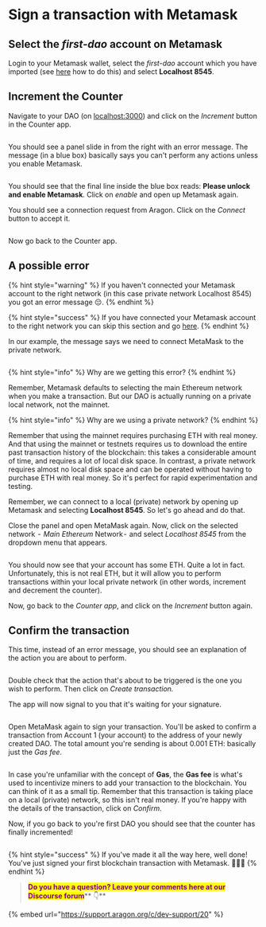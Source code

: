 # Sign a transaction with Metamask

## Select the _first-dao_ account on Metamask

Login to your Metamask wallet, select the _first-dao_ account which you have imported (see [here](import-your-seed-wallet-in-metamask.md) how to do this) and select **Localhost 8545**.&#x20;

## Increment the Counter

Navigate to your DAO (on [localhost:3000](http://localhost:3000/)) and click on the _Increment_ button in the Counter app.&#x20;

<figure><img src="../../../../../.gitbook/assets/m-7.png" alt=""><figcaption></figcaption></figure>

You should see a panel slide in from the right with an error message. The message (in a blue box) basically says you can't perform any actions unless you enable Metamask.&#x20;

<figure><img src="../../../../../.gitbook/assets/m-8.png" alt=""><figcaption></figcaption></figure>

You should see that the final line inside the blue box reads: **Please unlock and enable Metamask**. Click on _enable_ and open up Metamask again.

You should see a connection request from Aragon. Click on the _Connect_ button to accept it.&#x20;

<figure><img src="../../../../../.gitbook/assets/m-9.png" alt=""><figcaption></figcaption></figure>

Now go back to the Counter app.&#x20;

## A possible error&#x20;

{% hint style="warning" %}
If you haven't connected your Metamask account to the right network (in this case private network Localhost 8545) you got an error message 😔.
{% endhint %}

{% hint style="success" %}
If you have connected your Metamask account to the right network you can skip this section and go [here](metamask.md#confirmthetransaction).
{% endhint %}

In our example, the message says we need to connect MetaMask to the private network.&#x20;

<figure><img src="../../../../../.gitbook/assets/m-10.png" alt=""><figcaption></figcaption></figure>

{% hint style="info" %}
Why are we getting this error?
{% endhint %}

Remember, Metamask defaults to selecting the main Ethereum network when you make a transaction. But our DAO is actually running on a private local network, not the mainnet.

{% hint style="info" %}
Why are we using a private network?
{% endhint %}

Remember that using the mainnet requires purchasing ETH with real money. And that using the mainnet or testnets requires us to download the entire past transaction history of the blockchain: this takes a considerable amount of time, and requires a lot of local disk space. In contrast, a private network requires almost no local disk space and can be operated without having to purchase ETH with real money. So it's perfect for rapid experimentation and testing.

Remember, we can connect to a local (private) network by opening up Metamask and selecting **Localhost 8545**. So let's go ahead and do that.

Close the panel and open MetaMask again. Now, click on the selected network  -  _Main Ethereum_ Network -  and select _Localhost 8545_ from the dropdown menu that appears.&#x20;

<figure><img src="../../../../../.gitbook/assets/m-11.png" alt=""><figcaption></figcaption></figure>

You should now see that your account has some ETH. Quite a lot in fact. Unfortunately, this is not real ETH, but it will allow you to perform transactions within your local private network (in other words, increment and decrement the counter).

Now, go back to the _Counter app_, and click on the _Increment_ button again.

## Confirm the transaction <a href="#confirmthetransaction" id="confirmthetransaction"></a>

This time, instead of an error message, you should see an explanation of the action you are about to perform.&#x20;

<figure><img src="../../../../../.gitbook/assets/m-12.png" alt=""><figcaption></figcaption></figure>

Double check that the action that's about to be triggered is the one you wish to perform. Then click on _Create transaction._

The app will now signal to you that it's waiting for your signature.&#x20;

<figure><img src="../../../../../.gitbook/assets/m-13.png" alt=""><figcaption></figcaption></figure>

Open MetaMask again to sign your transaction. You'll be asked to confirm a transaction from Account 1 (your account) to the address of your newly created DAO. The total amount you're sending is about 0.001 ETH: basically just the _Gas fee_.

&#x20;

<figure><img src="../../../../../.gitbook/assets/m-14.png" alt=""><figcaption></figcaption></figure>

In case you're unfamiliar with the concept of **Gas**, the **Gas fee** is what's used to incentivize miners to add your transaction to the blockchain. You can think of it as a small tip. Remember that this transaction is taking place on a local (private) network, so this isn't real money. If you're happy with the details of the transaction, click on _Confirm_.

Now, if you go back to you're first DAO you should see that the counter has finally  incremented!&#x20;

<figure><img src="../../../../../.gitbook/assets/m-15.png" alt=""><figcaption></figcaption></figure>

{% hint style="success" %}
If you've made it all the way here, well done! You've just signed your first blockchain transaction with Metamask. 🎉🎉😊
{% endhint %}



> <mark style="color:purple;">**Do you have a question? Leave your comments here at our Discourse forum**</mark>** 👇**

{% embed url="https://support.aragon.org/c/dev-support/20" %}
